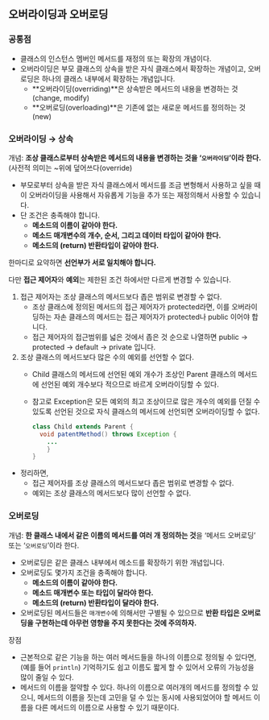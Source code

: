 ## 오버라이딩과 오버로딩

### 공통점

- 클래스의 인스턴스 멤버인 메서드를 재정의 또는 확장의 개념이다.
- 오버라이딩은 부모 클래스의 상속을 받은 자식 클래스에서 확장하는 개념이고, 오버로딩은 하나의 클래스 내부에서 확장하는 개념입니다.
    - **오버라이딩(overriding)**은 상속받은 메서드의 내용을 변경하는 것(change, modify)
    - **오버로딩(overloading)**은 기존에 없는 새로운 메서드를 정의하는 것(new)

### 오버라이딩 → 상속

개념: **조상 클래스로부터 상속받은 메서드의 내용을 변경하는 것을 ‘`오버라이딩`’이라 한다.** (사전적 의미는 ~위에 덮어쓰다(override)

- 부모로부터 상속을 받은 자식 클래스에서 메서드를 조금 변형해서 사용하고 싶을 때 이 오버라이딩을 사용해서 자유롭게 기능을 추가 또는 재정의해서 사용할 수 있습니다.
- 단 조건은 충족해야 합니다.
    - **메소드의 이름이 같아야 한다.**
    - **메소드 매개변수의 개수, 순서, 그리고 데이터 타입이 같아야 한다.**
    - **메소드의 (return) 반환타입이 같아야 한다.**

한마디로 요약하면 **선언부가 서로 일치해야 합니다.**

다만 **접근 제어자**와 **예외**는 제한된 조건 하에서만 다르게 변경할 수 있습니다.

1. 접근 제어자는 조상 클래스의 메서드보다 좁은 범위로 변경할 수 없다.
    - 조상 클래스에 정의된 메서드의 접근 제어자가 protected라면, 이를 오버라이딩하는 자손 클래스의 메서드는 접근 제어자가 protected나 public 이어야 합니다.
    - 접근 제어자의 접근범위를 넓은 것에서 좁은 것 순으로 나열하면 public → protected → default → private 입니다.
2. 조상 클래스의 메서드보다 많은 수의 예외를 선언할 수 없다.
    - Child 클래스의 메서드에 선언된 예외 개수가 조상인 Parent 클래스의 메서드에 선언된 예외 개수보다 적으므로 바르게 오버라이딩할 수 있다.
    - 참고로 Exception은 모든 예외의 최고 조상이므로 많은 개수의 예외를 던질 수 있도록 선언된 것으로 자식 클래스의 메서드에 선언되면 오버라이딩할 수 없다.

        ```java
        class Child extends Parent {
          void patentMethod() throws Exception {
        	...
        	}
        }
        ```

- 정리하면,
    - 접근 제어자를 조상 클래스의 메서드보다 좁은 범위로 변경할 수 없다.
    - 예외는 조상 클래스의 메서드보다 많이 선언할 수 없다.

### 오버로딩

개념: **한 클래스 내에서 같은 이름의 메서드를 여러 개 정의하는 것**을 ‘메서드 오버로딩’ 또는 ‘`오버로딩`’이라 한다.

- 오버로딩은 같은 클래스 내부에서 메소드를 확장하기 위한 개념입니다.
- 오버로딩도 몇가지 조건을 충족해야 합니다.
    - **메소드의 이름이 같아야 한다.**
    - **메소드 매개변수 또는 타입이 달라야 한다.**
    - **메소드의 (return) 반환타입이 달라야 한다.**
- 오버로딩된 메서드들은 `매개변수`에 의해서만 구별될 수 있으므로 **반환 타입은 오버로딩을 구현하는데 아무런 영향을 주지 못한다는 것에 주의하자.**

장점

- 근본적으로 같은 기능을 하는 여러 메서드들을 하나의 이름으로 정의될 수 있다면, (예를 들어 `println`) 기억하기도 쉽고 이름도 짧게 할 수 있어서 오류의 가능성을 많이 줄일 수 있다.
- 메서드의 이름을 절약할 수 있다. 하나의 이름으로 여러개의 메서드를 정의할 수 있으니, 메서드의 이름을 짓는데 고민을 덜 수 있는 동시에 사용되었어야 할 메서드 이름을 다른 메서드의 이름으로 사용할 수 있기 때문이다.
